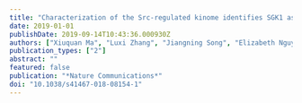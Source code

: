 ```yaml
---
title: "Characterization of the Src-regulated kinome identifies SGK1 as a key mediator of Src-induced transformation"
date: 2019-01-01
publishDate: 2019-09-14T10:43:36.000930Z
authors: ["Xiuquan Ma", "Luxi Zhang", "Jiangning Song", "Elizabeth Nguyen", "Rachel S. Lee", "Samuel J. Rodgers", "Fuyi Li", "Cheng Huang", "Ralf B. Schittenhelm", "Howard Chan", "Chanly Chheang", "Jianmin Wu", "Kristin K. Brown", "Christina A. Mitchell", "Kaylene J. Simpson", "Roger J. Daly"]
publication_types: ["2"]
abstract: ""
featured: false
publication: "*Nature Communications*"
doi: "10.1038/s41467-018-08154-1"
---
```


